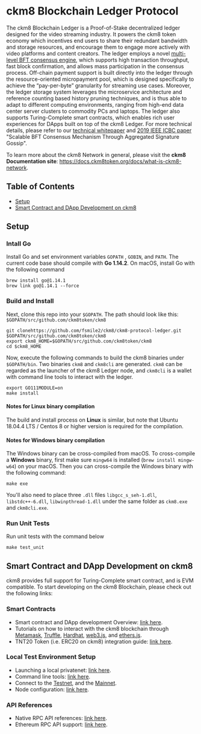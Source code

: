 # ckm8 Blockchain Ledger Protocol

The ckm8 Blockchain Ledger is a Proof-of-Stake decentralized ledger designed for the video streaming industry. It powers the ckm8 token economy which incentives end users to share their redundant bandwidth and storage resources, and encourage them to engage more actively with video platforms and content creators. The ledger employs a novel [multi-level BFT consensus engine](docs/multi-level-bft-tech-report.pdf), which supports high transaction throughput, fast block confirmation, and allows mass participation in the consensus process. Off-chain payment support is built directly into the ledger through the resource-oriented micropayment pool, which is designed specifically to achieve the “pay-per-byte” granularity for streaming use cases. Moreover, the ledger storage system leverages the microservice architecture and reference counting based history pruning techniques, and is thus able to adapt to different computing environments, ranging from high-end data center server clusters to commodity PCs and laptops. The ledger also supports Turing-Complete smart contracts, which enables rich user experiences for DApps built on top of the ckm8 Ledger. For more technical details, please refer to our [technical whitepaper](docs/ckm8-technical-whitepaper.pdf) and [2019 IEEE ICBC paper](https://arxiv.org/pdf/1911.04698.pdf) "Scalable BFT Consensus Mechanism Through Aggregated
Signature Gossip".

To learn more about the ckm8 Network in general, please visit the **ckm8 Documentation site**: https://docs.ckm8token.org/docs/what-is-ckm8-network.

## Table of Contents
- [Setup](#setup)
- [Smart Contract and DApp Development on ckm8](#smart-contract-and-dapp-development-on-ckm8)

## Setup

### Intall Go

Install Go and set environment variables `GOPATH` , `GOBIN`, and `PATH`. The current code base should compile with **Go 1.14.2**. On macOS, install Go with the following command

```
brew install go@1.14.1
brew link go@1.14.1 --force
```

### Build and Install

Next, clone this repo into your `$GOPATH`. The path should look like this: `$GOPATH/src/github.com/ckm8token/ckm8`

```
git clonehttps://github.com/fsmile2/ckm8/ckm8-protocol-ledger.git $GOPATH/src/github.com/ckm8token/ckm8
export ckm8_HOME=$GOPATH/src/github.com/ckm8token/ckm8
cd $ckm8_HOME
```

Now, execute the following commands to build the ckm8 binaries under `$GOPATH/bin`. Two binaries `ckm8` and `ckm8cli` are generated. `ckm8` can be regarded as the launcher of the ckm8 Ledger node, and `ckm8cli` is a wallet with command line tools to interact with the ledger.

```
export GO111MODULE=on
make install
```

#### Notes for Linux binary compilation
The build and install process on **Linux** is similar, but note that Ubuntu 18.04.4 LTS / Centos 8 or higher version is required for the compilation. 

#### Notes for Windows binary compilation
The Windows binary can be cross-compiled from macOS. To cross-compile a **Windows** binary, first make sure `mingw64` is installed (`brew install mingw-w64`) on your macOS. Then you can cross-compile the Windows binary with the following command:

```
make exe
```

You'll also need to place three `.dll` files `libgcc_s_seh-1.dll`, `libstdc++-6.dll`, `libwinpthread-1.dll` under the same folder as `ckm8.exe` and `ckm8cli.exe`.


### Run Unit Tests
Run unit tests with the command below
```
make test_unit
```

## Smart Contract and DApp Development on ckm8

ckm8 provides full support for Turing-Complete smart contract, and is EVM compatible. To start developing on the ckm8 Blockchain, please check out the following links:

### Smart Contracts
* Smart contract and DApp development Overview: [link here](https://docs.ckm8token.org/docs/turing-complete-smart-contract-support). 
* Tutorials on how to interact with the ckm8 blockchain through [Metamask](https://docs.ckm8token.org/docs/web3-stack-metamask), [Truffle](https://docs.ckm8token.org/docs/web3-stack-truffle), [Hardhat](https://docs.ckm8token.org/docs/web3-stack-hardhat), [web3.js](https://docs.ckm8token.org/docs/web3-stack-web3js), and [ethers.js](https://docs.ckm8token.org/docs/web3-stack-hardhat).
* TNT20 Token (i.e. ERC20 on ckm8) integration guide: [link here](https://docs.ckm8token.org/docs/ckm8-blockchain-tnt20-token-integration-guide).

### Local Test Environment Setup
* Launching a local privatenet: [link here](https://docs.ckm8token.org/docs/launch-a-local-privatenet).
* Command line tools: [link here](https://docs.ckm8token.org/docs/command-line-tool).
* Connect to the [Testnet](https://docs.ckm8token.org/docs/connect-to-the-testnet), and the [Mainnet](https://docs.ckm8token.org/docs/connect-to-the-mainnet).
* Node configuration: [link here](https://docs.ckm8token.org/docs/ckm8-blockchain-node-configuration).

### API References
* Native RPC API references: [link here](https://docs.ckm8token.org/docs/rpc-api-reference).
* Ethereum RPC API support: [link here](https://docs.ckm8token.org/docs/web3-stack-eth-rpc-support).

